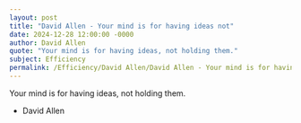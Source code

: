 ```yaml
---
layout: post
title: "David Allen - Your mind is for having ideas not"
date: 2024-12-28 12:00:00 -0000
author: David Allen
quote: "Your mind is for having ideas, not holding them."
subject: Efficiency
permalink: /Efficiency/David Allen/David Allen - Your mind is for having ideas not
---
```


Your mind is for having ideas, not holding them.

- David Allen
